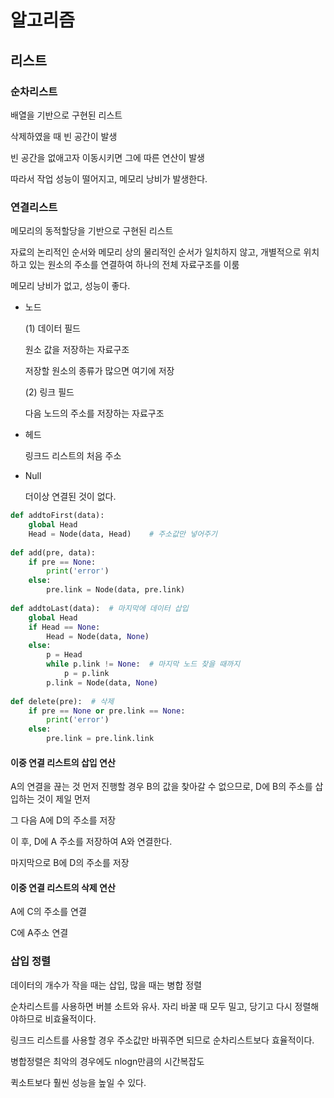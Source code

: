 # 알고리즘

## 리스트

### 순차리스트

배열을 기반으로 구현된 리스트

삭제하였을 때 빈 공간이 발생

빈 공간을 없애고자 이동시키면 그에 따른 연산이 발생

따라서 작업 성능이 떨어지고, 메모리 낭비가 발생한다.

### 연결리스트

메모리의 동적할당을 기반으로 구현된 리스트

자료의 논리적인 순서와 메모리 상의 물리적인 순서가 일치하지 않고, 개별적으로 위치하고 있는 원소의 주소를 연결하여 하나의 전체 자료구조를 이룸

메모리 낭비가 없고, 성능이 좋다.

* 노드

  (1) 데이터 필드

  원소 값을 저장하는 자료구조

  저장할 원소의 종류가 많으면 여기에 저장

  (2) 링크 필드

  다음 노드의 주소를 저장하는 자료구조

* 헤드

  링크드 리스트의 처음 주소

* Null

  더이상 연결된 것이 없다.

```python
def addtoFirst(data):
	global Head
	Head = Node(data, Head)    # 주소값만 넣어주기
    
def add(pre, data):
    if pre == None:
        print('error')
    else:
        pre.link = Node(data, pre.link)
 
def addtoLast(data):  # 마지막에 데이터 삽입
    global Head
    if Head == None:
        Head = Node(data, None)
    else:
        p = Head
        while p.link != None:  # 마지막 노드 찾을 때까지
            p = p.link
        p.link = Node(data, None)
        
def delete(pre):  # 삭제
    if pre == None or pre.link == None:
        print('error')
    else:
        pre.link = pre.link.link
```

#### 이중 연결 리스트의 삽입 연산

A의 연결을 끊는 것 먼저 진행할 경우 B의 값을 찾아갈 수 없으므로, D에 B의 주소를 삽입하는 것이 제일 먼저

그 다음 A에 D의 주소를 저장

이 후, D에 A 주소를 저장하여 A와 연결한다.

마지막으로 B에 D의 주소를 저장

#### 이중 연결 리스트의 삭제 연산

A에 C의 주소를 연결

C에 A주소 연결

### 삽입 정렬

데이터의 개수가 작을 때는 삽입, 많을 때는 병합 정렬

순차리스트를 사용하면 버블 소트와 유사. 자리 바꿀 때 모두 밀고, 당기고 다시 정렬해야하므로 비효율적이다.

링크드 리스트를 사용할 경우 주소값만 바꿔주면 되므로 순차리스트보다 효율적이다.

병합정렬은 최악의 경우에도 nlogn만큼의 시간복잡도

퀵소트보다 훨씬 성능을 높일 수 있다.